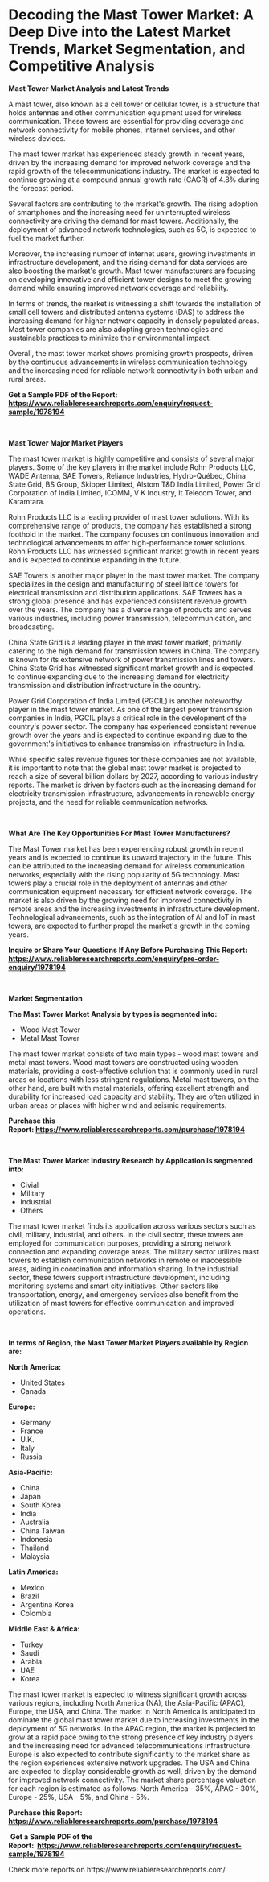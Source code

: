 <p><h1>Decoding the Mast Tower Market: A Deep Dive into the Latest Market Trends, Market Segmentation, and Competitive Analysis</h1></p><p><strong>Mast Tower Market Analysis and Latest Trends</strong></p>
<p><p>A mast tower, also known as a cell tower or cellular tower, is a structure that holds antennas and other communication equipment used for wireless communication. These towers are essential for providing coverage and network connectivity for mobile phones, internet services, and other wireless devices.</p><p>The mast tower market has experienced steady growth in recent years, driven by the increasing demand for improved network coverage and the rapid growth of the telecommunications industry. The market is expected to continue growing at a compound annual growth rate (CAGR) of 4.8% during the forecast period.</p><p>Several factors are contributing to the market's growth. The rising adoption of smartphones and the increasing need for uninterrupted wireless connectivity are driving the demand for mast towers. Additionally, the deployment of advanced network technologies, such as 5G, is expected to fuel the market further.</p><p>Moreover, the increasing number of internet users, growing investments in infrastructure development, and the rising demand for data services are also boosting the market's growth. Mast tower manufacturers are focusing on developing innovative and efficient tower designs to meet the growing demand while ensuring improved network coverage and reliability.</p><p>In terms of trends, the market is witnessing a shift towards the installation of small cell towers and distributed antenna systems (DAS) to address the increasing demand for higher network capacity in densely populated areas. Mast tower companies are also adopting green technologies and sustainable practices to minimize their environmental impact.</p><p>Overall, the mast tower market shows promising growth prospects, driven by the continuous advancements in wireless communication technology and the increasing need for reliable network connectivity in both urban and rural areas.</p></p>
<p><strong>Get a Sample PDF of the Report:&nbsp; <a href="https://www.reliableresearchreports.com/enquiry/request-sample/1978194">https://www.reliableresearchreports.com/enquiry/request-sample/1978194</a></strong></p>
<p>&nbsp;</p>
<p><strong>Mast Tower Major Market Players</strong></p>
<p><p>The mast tower market is highly competitive and consists of several major players. Some of the key players in the market include Rohn Products LLC, WADE Antenna, SAE Towers, Reliance Industries, Hydro-Québec, China State Grid, BS Group, Skipper Limited, Alstom T&D India Limited, Power Grid Corporation of India Limited, ICOMM, V K Industry, It Telecom Tower, and Karamtara.</p><p>Rohn Products LLC is a leading provider of mast tower solutions. With its comprehensive range of products, the company has established a strong foothold in the market. The company focuses on continuous innovation and technological advancements to offer high-performance tower solutions. Rohn Products LLC has witnessed significant market growth in recent years and is expected to continue expanding in the future.</p><p>SAE Towers is another major player in the mast tower market. The company specializes in the design and manufacturing of steel lattice towers for electrical transmission and distribution applications. SAE Towers has a strong global presence and has experienced consistent revenue growth over the years. The company has a diverse range of products and serves various industries, including power transmission, telecommunication, and broadcasting.</p><p>China State Grid is a leading player in the mast tower market, primarily catering to the high demand for transmission towers in China. The company is known for its extensive network of power transmission lines and towers. China State Grid has witnessed significant market growth and is expected to continue expanding due to the increasing demand for electricity transmission and distribution infrastructure in the country.</p><p>Power Grid Corporation of India Limited (PGCIL) is another noteworthy player in the mast tower market. As one of the largest power transmission companies in India, PGCIL plays a critical role in the development of the country's power sector. The company has experienced consistent revenue growth over the years and is expected to continue expanding due to the government's initiatives to enhance transmission infrastructure in India.</p><p>While specific sales revenue figures for these companies are not available, it is important to note that the global mast tower market is projected to reach a size of several billion dollars by 2027, according to various industry reports. The market is driven by factors such as the increasing demand for electricity transmission infrastructure, advancements in renewable energy projects, and the need for reliable communication networks.</p></p>
<p>&nbsp;</p>
<p><strong>What Are The Key Opportunities For Mast Tower Manufacturers?</strong></p>
<p><p>The Mast Tower market has been experiencing robust growth in recent years and is expected to continue its upward trajectory in the future. This can be attributed to the increasing demand for wireless communication networks, especially with the rising popularity of 5G technology. Mast towers play a crucial role in the deployment of antennas and other communication equipment necessary for efficient network coverage. The market is also driven by the growing need for improved connectivity in remote areas and the increasing investments in infrastructure development. Technological advancements, such as the integration of AI and IoT in mast towers, are expected to further propel the market's growth in the coming years.</p></p>
<p><strong>Inquire or Share Your Questions If Any Before Purchasing This Report: <a href="https://www.reliableresearchreports.com/enquiry/pre-order-enquiry/1978194">https://www.reliableresearchreports.com/enquiry/pre-order-enquiry/1978194</a></strong></p>
<p>&nbsp;</p>
<p><strong>Market Segmentation</strong></p>
<p><strong>The Mast Tower Market Analysis by types is segmented into:</strong></p>
<p><ul><li>Wood Mast Tower</li><li>Metal Mast Tower</li></ul></p>
<p><p>The mast tower market consists of two main types - wood mast towers and metal mast towers. Wood mast towers are constructed using wooden materials, providing a cost-effective solution that is commonly used in rural areas or locations with less stringent regulations. Metal mast towers, on the other hand, are built with metal materials, offering excellent strength and durability for increased load capacity and stability. They are often utilized in urban areas or places with higher wind and seismic requirements.</p></p>
<p><strong>Purchase this Report:&nbsp;<a href="https://www.reliableresearchreports.com/purchase/1978194">https://www.reliableresearchreports.com/purchase/1978194</a></strong></p>
<p>&nbsp;</p>
<p><strong>The Mast Tower Market Industry Research by Application is segmented into:</strong></p>
<p><ul><li>Civial</li><li>Military</li><li>Industrial</li><li>Others</li></ul></p>
<p><p>The mast tower market finds its application across various sectors such as civil, military, industrial, and others. In the civil sector, these towers are employed for communication purposes, providing a strong network connection and expanding coverage areas. The military sector utilizes mast towers to establish communication networks in remote or inaccessible areas, aiding in coordination and information sharing. In the industrial sector, these towers support infrastructure development, including monitoring systems and smart city initiatives. Other sectors like transportation, energy, and emergency services also benefit from the utilization of mast towers for effective communication and improved operations.</p></p>
<p>&nbsp;</p>
<p><strong>In terms of Region, the Mast Tower Market Players available by Region are:</strong></p>
<p>
    <p> <strong> North America: </strong>
        <ul>
            <li>United States</li>
            <li>Canada</li>
        </ul>
        </p> 
    <p> <strong> Europe: </strong>
        <ul>
            <li>Germany</li>
            <li>France</li>
            <li>U.K.</li>
            <li>Italy</li>
            <li>Russia</li>
        </ul>
        </p> 
    <p> <strong> Asia-Pacific: </strong>
        <ul>
            <li>China</li>
            <li>Japan</li>
            <li>South Korea</li>
            <li>India</li>
            <li>Australia</li>
            <li>China Taiwan</li>
            <li>Indonesia</li>
            <li>Thailand</li>
            <li>Malaysia</li>
        </ul>
        </p> 
    <p> <strong> Latin America: </strong>
        <ul>
            <li>Mexico</li>
            <li>Brazil</li>
            <li>Argentina Korea</li>
            <li>Colombia</li>
        </ul>
        </p> 
    <p> <strong> Middle East & Africa: </strong>
        <ul>
            <li>Turkey</li>
            <li>Saudi</li>
            <li>Arabia</li>
            <li>UAE</li>
            <li>Korea</li>
        </ul>
    </p>
    </p>
<p><p>The mast tower market is expected to witness significant growth across various regions, including North America (NA), the Asia-Pacific (APAC), Europe, the USA, and China. The market in North America is anticipated to dominate the global mast tower market due to increasing investments in the deployment of 5G networks. In the APAC region, the market is projected to grow at a rapid pace owing to the strong presence of key industry players and the increasing need for advanced telecommunications infrastructure. Europe is also expected to contribute significantly to the market share as the region experiences extensive network upgrades. The USA and China are expected to display considerable growth as well, driven by the demand for improved network connectivity. The market share percentage valuation for each region is estimated as follows: North America - 35%, APAC - 30%, Europe - 25%, USA - 5%, and China - 5%.</p></p>
<p><strong>Purchase this Report: <a href="https://www.reliableresearchreports.com/purchase/1978194">https://www.reliableresearchreports.com/purchase/1978194</a></strong></p>
<p>&nbsp;<strong>Get a Sample PDF of the Report:&nbsp;&nbsp;<a href="https://www.reliableresearchreports.com/enquiry/request-sample/1978194">https://www.reliableresearchreports.com/enquiry/request-sample/1978194</a></strong></p>
<p><strong></strong></p>
<p>Check more reports on https://www.reliableresearchreports.com/</p>